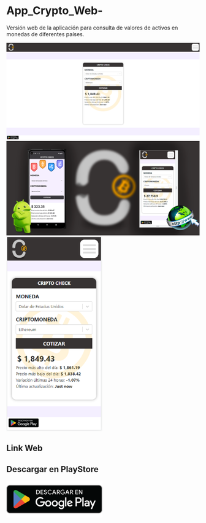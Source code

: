 # App_Crypto_Web-
Versión web de la aplicación para consulta de valores de activos en monedas de diferentes países.

<img src="src/assets/images/pagprincipal.png"></img>
<img  src="/src/assets/images/adasdas.png"></img>
<img width="250PX" src="/src/assets/images/pagchiquita.png"></img>

## Link Web


## Descargar en PlayStore

<a href="https://play.google.com/store/apps/details?id=com.notjust.cryptocheck"><img width="250PX" src="src/assets/images/getitplaystore.png"></img></a>




